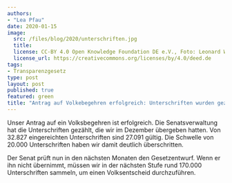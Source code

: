 ```yaml
---
authors:
- "Lea Pfau"
date: 2020-01-15
image:
  src: /files/blog/2020/unterschriften.jpg
  title:
  license: CC-BY 4.0 Open Knowledge Foundation DE e.V., Foto: Leonard Wolf
  license_url: https://creativecommons.org/licenses/by/4.0/deed.de
tags:
- Transparenzgesetz
type: post
layout: post
published: true
featured: green
title: "Antrag auf Volkebegehren erfolgreich: Unterschriften wurden gezählt"
---
```

Unser Antrag auf ein Volksbegehren ist erfolgreich. Die Senatsverwaltung hat die Unterschriften gezählt, die wir im Dezember übergeben hatten. Von 32.827 eingereichten Unterschriften sind 27.091 gültig. Die Schwelle von 20.000 Unterschriften haben wir damit deutlich überschritten.

Der Senat prüft nun in den nächsten Monaten den Gesetzentwurf. Wenn er ihn nicht übernimmt, müssen wir in der nächsten Stufe rund 170.000 Unterschriften sammeln, um einen Volksentscheid durchzuführen.

